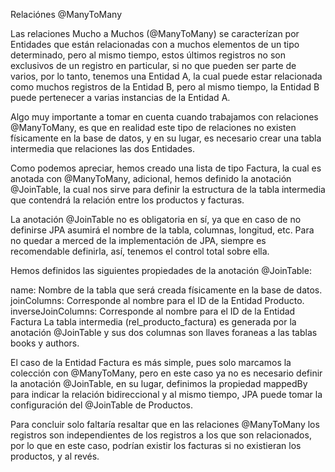 Relaciónes @ManyToMany

Las relaciones Mucho a Muchos (@ManyToMany) se caracterízan por Entidades que están relacionadas con a muchos elementos de un tipo determinado, pero al mismo tiempo, estos últimos registros no son exclusivos de un registro en particular, si no que pueden ser parte de varios, por lo tanto, tenemos una Entidad A, la cual puede estar relacionada como muchos registros de la Entidad B, pero al mismo tiempo, la Entidad B puede pertenecer a varias instancias de la Entidad A.

Algo muy importante a tomar en cuenta cuando trabajamos con relaciones @ManyToMany, es que en realidad este tipo de relaciones no existen físicamente en la base de datos, y en su lugar, es necesario crear una tabla intermedia que relaciones las dos Entidades.

Como podemos apreciar, hemos creado una lista de tipo Factura, la cual es anotada con @ManyToMany, adicional, hemos definido la anotación @JoinTable, la cual nos sirve para definir la estructura de la tabla intermedia que contendrá la relación entre los productos y facturas.

La anotación @JoinTable no es obligatoria en sí, ya que en caso de no definirse JPA asumirá el nombre de la tabla, columnas, longitud, etc. Para no quedar a merced de la implementación de JPA, siempre es recomendable definirla, así, tenemos el control total sobre ella.

Hemos definidos las siguientes propiedades de la anotación @JoinTable:

name: Nombre de la tabla que será creada físicamente en la base de datos.
joinColumns: Corresponde al nombre para el ID de la Entidad Producto.
inverseJoinColumns: Corresponde al nombre para el ID de la Entidad Factura
La tabla intermedia (rel_producto_factura) es generada por la anotación @JoinTable y sus dos columnas son llaves foraneas a las tablas books y authors.


El caso de la Entidad Factura es más simple, pues solo marcamos la colección con @ManyToMany, pero en este caso ya no es necesario definir la anotación @JoinTable, en su lugar, definimos la propiedad mappedBy para indicar la relación bidireccional y al mismo tiempo, JPA puede tomar la configuración del @JoinTable de Productos.

Para concluir solo faltaría resaltar que en las relaciones @ManyToMany los registros son independientes de los registros a los que son relacionados, por lo que en este caso, podrían existir los facturas si no existieran los productos, y al revés.